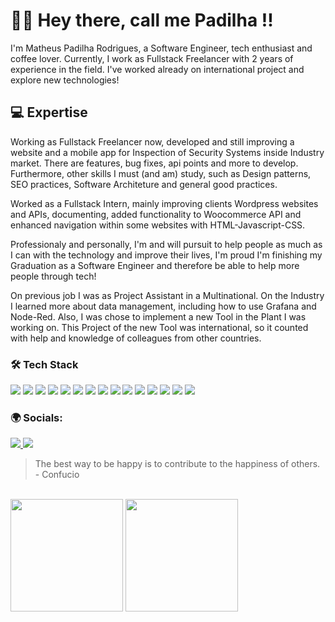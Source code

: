 # 👋🏻 Hey there, call me Padilha !! 
 I'm Matheus Padilha Rodrigues, a Software Engineer, tech enthusiast and coffee lover. Currently, I work as Fullstack Freelancer with 2 years of experience in the field. I've worked already on international project and explore new technologies!

 ## 💻 Expertise
<p> Working as Fullstack Freelancer now, developed and still improving a website and a mobile app for Inspection of Security Systems inside Industry market. There are features, bug fixes, api points and more to develop. 
Furthermore, other skills I must (and am) study, such as Design patterns, SEO practices, Software Architeture and general good practices. </p>
<p>
 <p>Worked as a Fullstack Intern, mainly improving clients Wordpress websites and APIs, documenting, added functionality to Woocommerce API and enhanced navigation within some websites with HTML-Javascript-CSS. </p>
Professionaly and personally, I'm and will pursuit to help people as much as I can with the technology and improve their lives, I'm proud I'm finishing my Graduation as a Software Engineer and therefore be able to help more people through tech!
</p>
<p>On previous job I was as Project Assistant in a Multinational. On the Industry I learned more about data management, including how to use Grafana and Node-Red. Also, I was chose to implement a new Tool in the Plant I was working on. 
This Project of the new Tool was international, so it counted with help and knowledge of colleagues from other countries.  
</p>

  ### 🛠 Tech Stack
  <div>
  <img src="https://img.shields.io/badge/react_native-%2320232a.svg?style=for-the-badge&logo=react&logoColor=%2361DAFB">
  <img src="https://img.shields.io/badge/react-%2320232a.svg?style=for-the-badge&logo=react&logoColor=%2361DAFB">
  <img src="https://img.shields.io/badge/Next-black?style=for-the-badge&logo=next.js&logoColor=white">
  <img src="https://img.shields.io/badge/Javascript-20232A?style=for-the-badge&logo=javascript">
  <img src="https://img.shields.io/badge/TypeScript-007ACC?style=for-the-badge&logo=typescript&logoColor=white">
  <img src="https://img.shields.io/badge/node.js-6DA55F?style=for-the-badge&logo=node.js&logoColor=white">
  <img src="https://img.shields.io/badge/mysql-%2300ff.svg?style=for-the-badge&logo=mysql&logoColor=white">
  <img src="https://img.shields.io/badge/HTML5-E34F26?style=for-the-badge&logo=html5&logoColor=white">
  <img src="https://img.shields.io/badge/styled--components-DB7093?style=for-the-badge&logo=styled-components&logoColor=white">
  <img src="https://img.shields.io/badge/tailwindcss-%2338B2AC.svg?style=for-the-badge&logo=tailwind-css&logoColor=white">
  <img src="https://img.shields.io/badge/github-%23121011.svg?style=for-the-badge&logo=github&logoColor=white">
  <img src="https://img.shields.io/badge/git-%23F05033.svg?style=for-the-badge&logo=git&logoColor=white">
  <img src="https://img.shields.io/badge/figma-%23F24E1E.svg?style=for-the-badge&logo=figma&logoColor=white">
  <img src="https://img.shields.io/badge/vercel-%23000000.svg?style=for-the-badge&logo=vercel&logoColor=white">
  <img src="https://img.shields.io/badge/c-%2300599C.svg?style=for-the-badge&logo=c&logoColor=white">
  </div>

  ### 🌍 Socials: 
  <a href="https://www.instagram.com/matheus.padilha/" target="_blank"><img src="https://img.shields.io/badge/Instagram-E4405F?style=for-the-badge&logo=instagram&logoColor=white">   </a>
  <a href="https://www.linkedin.com/in/matheus-padilha-rodrigues-27bb181b6/" target="_blank"><img src="https://img.shields.io/badge/LinkedIn-0077B5?style=for-the-badge&logo=linkedin&logoColor=white"></a>  

> The best way to be happy is to contribute to the happiness of others.  - Confucio
<br>
<div>
  <img height ="180em" src="https://github-readme-stats.vercel.app/api?username=padilha1&show_icons=true&theme=radical"/>
  <img height="180em" margin-right="5em" src="https://github-readme-stats.vercel.app/api/top-langs/?username=padilha1&layout=compact&langs_count16&theme=radical"/>
</div>
<br>

